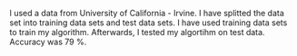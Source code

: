 I used a data from University of California - Irvine. I have splitted the data set into training data sets and test data sets.
I have used training data sets to train my algorithm. Afterwards, I tested my algortihm on test data. Accuracy was 79 %.
